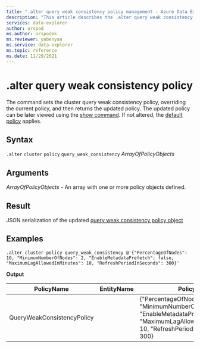 ```yaml
---
title: ".alter query weak consistency policy management - Azure Data Explorer"
description: "This article describes the .alter query weak consistency policy command in Azure Data Explorer."
services: data-explorer
author: orspod
ms.author: orspodek
ms.reviewer: yabenyaa
ms.service: data-explorer
ms.topic: reference
ms.date: 11/29/2021
---
```

# .alter query weak consistency policy

The command sets the cluster query weak consistency policy, overriding the current policy, and then returns the updated policy. The updated policy can be later viewed using the [show command](show-query-weak-consistency-policy.md). If not altered, the [default policy](./query-weak-consistency-policy.md#default-policy) applies.

## Syntax

`.alter` `cluster` `policy` `query_weak_consistency` *ArrayOfPolicyObjects* 

## Arguments

*ArrayOfPolicyObjects* - An array with one or more policy objects defined.

## Result

JSON serialization of the updated [query weak consistency policy object](./query-weak-consistency-policy.md#the-policy-object) 

## Examples

<!-- csl -->
```
.alter cluster policy query_weak_consistency @'{"PercentageOfNodes": 10, "MinimumNumberOfNodes": 2, "EnableMetadataPrefetch": false, "MaximumLagAllowedInMinutes": 10, "RefreshPeriodInSeconds": 300}'
```

**Output**

|PolicyName|EntityName|Policy|ChildEntities|EntityType|
|---|---|---|---|---|
|QueryWeakConsistencyPolicy||{"PercentageOfNodes": 10, "MinimumNumberOfNodes": 2 "EnableMetadataPrefetch": false, "MaximumLagAllowedInMinutes": 10, "RefreshPeriodInSeconds": 300}| |Cluster
